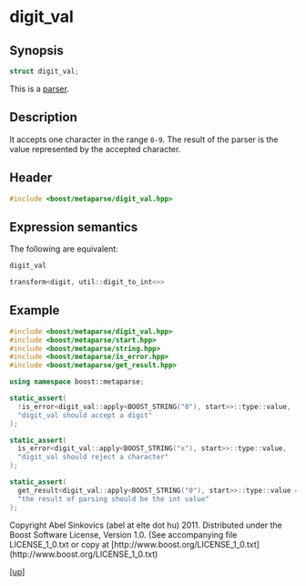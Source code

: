 # digit_val

## Synopsis

```cpp
struct digit_val;
```

This is a [parser](parser.html).

## Description

It accepts one character in the range `0-9`. The result of the parser is the
value represented by the accepted character.

## Header

```cpp
#include <boost/metaparse/digit_val.hpp>
```

## Expression semantics

The following are equivalent:

```cpp
digit_val

transform<digit, util::digit_to_int<>>
```

## Example

```cpp
#include <boost/metaparse/digit_val.hpp>
#include <boost/metaparse/start.hpp>
#include <boost/metaparse/string.hpp>
#include <boost/metaparse/is_error.hpp>
#include <boost/metaparse/get_result.hpp>

using namespace boost::metaparse;

static_assert(
  !is_error<digit_val::apply<BOOST_STRING("0"), start>>::type::value,
  "digit_val should accept a digit"
);

static_assert(
  is_error<digit_val::apply<BOOST_STRING("x"), start>>::type::value,
  "digit_val should reject a character"
);

static_assert(
  get_result<digit_val::apply<BOOST_STRING("0"), start>>::type::value == 0,
  "the result of parsing should be the int value"
);
```

<p class="copyright">
Copyright Abel Sinkovics (abel at elte dot hu) 2011.
Distributed under the Boost Software License, Version 1.0.
(See accompanying file LICENSE_1_0.txt or copy at
[http://www.boost.org/LICENSE_1_0.txt](http://www.boost.org/LICENSE_1_0.txt)
</p>

[[up]](reference.html)

